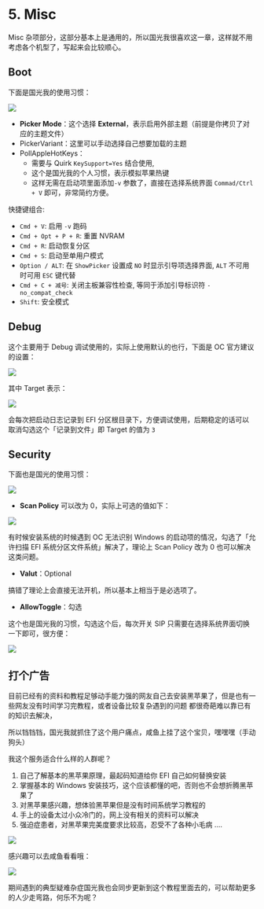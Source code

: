 # 5. Misc

Misc 杂项部分，这部分基本上是通用的，所以国光我很喜欢这一章，这样就不用考虑各个机型了，写起来会比较顺心。

## Boot

下面是国光我的使用习惯：

![](https://image.3001.net/images/20210920/16321530884272.png) 

- **Picker Mode**：这个选择 **External**，表示启用外部主题（前提是你拷贝了对应的主题文件）
- PickerVariant：这里可以手动选择自己想要加载的主题
- PollAppleHotKeys：
  - 需要与 Quirk `KeySupport=Yes` 结合使用,
  - 这个是国光我的个人习惯，表示模拟苹果热键
  - 这样无需在启动项里面添加`-v` 参数了，直接在选择系统界面 `Commad/Ctrl + V` 即可，非常简约方便。

快捷键组合:

- `Cmd + V`: 启用 `-v` 跑码
- `Cmd + Opt + P + R`: 重置 NVRAM
- `Cmd + R`: 启动恢复分区
- `Cmd + S`: 启动至单用户模式
- `Option / ALT`: 在 `ShowPicker` 设置成 `NO` 时显示引导项选择界面, `ALT` 不可用时可用 `ESC` 键代替
- `Cmd + C + 减号`: 关闭主板兼容性检查, 等同于添加引导标识符 `-no_compat_check`
- `Shift`: 安全模式

## Debug

这个主要用于 Debug 调试使用的，实际上使用默认的也行，下面是 OC 官方建议的设置：

![](https://image.3001.net/images/20210920/16321533514537.png) 

其中 Target 表示：

![](https://image.3001.net/images/20210920/16321533997222.png) 

会每次把启动日志记录到 EFI 分区根目录下，方便调试使用，后期稳定的话可以取消勾选这个「记录到文件」即 Target 的值为 `3`

## Security

下面也是国光的使用习惯：

![](https://image.3001.net/images/20210920/16321535333733.png) 

- **Scan Policy** 可以改为 0，实际上可选的值如下：

![](https://image.3001.net/images/20210921/16321536046088.png) 

有时候安装系统的时候遇到 OC 无法识别 Windows 的启动项的情况，勾选了「允许扫描 EFI 系统分区文件系统」解决了，理论上 Scan Policy 改为 0 也可以解决这类问题。

- **Valut**：Optional

搞错了理论上会直接无法开机，所以基本上相当于是必选项了。

- **AllowToggle**：勾选

这个也是国光我的习惯，勾选这个后，每次开关 SIP 只需要在选择系统界面切换一下即可，很方便：

![](https://image.3001.net/images/20210921/16321538984521.jpg)          

## 打个广告

目前已经有的资料和教程足够动手能力强的网友自己去安装黑苹果了，但是也有一些网友没有时间学习完教程，或者设备比较复杂遇到的问题
都很奇葩难以靠已有的知识去解决，

所以铛铛铛，国光我就抓住了这个用户痛点，咸鱼上挂了这个宝贝，嘿嘿嘿（手动狗头）

我这个服务适合什么样的人群呢？

1. 自己了解基本的黑苹果原理，最起码知道给你 EFI 自己如何替换安装
2. 掌握基本的 Windows 安装技巧，这个应该都懂的吧，否则也不会想折腾黑苹果了
3. 对黑苹果感兴趣，想体验黑苹果但是没有时间系统学习教程的
4. 手上的设备太过小众冷门的，网上没有相关的资料可以解决
5. 强迫症患者，对黑苹果完美度要求比较高，忍受不了各种小毛病
   ....

![](https://image.3001.net/images/20220319/16476611133376.png) 

感兴趣可以去咸鱼看看哦：

![](https://image.3001.net/images/20220319/16476612238377.jpg) 

期间遇到的典型疑难杂症国光我也会同步更新到这个教程里面去的，可以帮助更多的人少走弯路，何乐不为呢？
